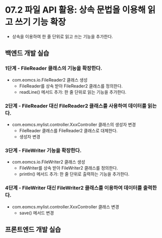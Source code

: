 # 07.2 파일 API 활용: 상속 문법을 이용해 읽고 쓰기 기능 확장

- 상속을 이용하여 한 줄 단위로 읽고 쓰는 기능을 추가한다.

## 백엔드 개발 실습

### 1단계 - FileReader 클래스의 기능을 확장한다.

- com.eomcs.io.FileReader2 클래스 생성
  - FileReader를 상속 받아 FileReader2 클래스를 정의한다.
  - readLine() 메서드 추가: 한 줄 단위로 읽는 기능을 추가한다.

### 2단계 - FileReader 대신 FileReader2 클래스를 사용하여 데이터를 읽는다.

- com.eomcs.mylist.controller.XxxController 클래스의 생성자 변경
  - FileReader 클래스를 FileReader2 클래스로 대체한다.
  - 생성자 변경

### 3단계 - FileWriter 기능을 확장한다.

- com.eomcs.io.FileWriter2 클래스 생성
  - FileWriter를 상속 받아 FileWriter2 클래스를 정의한다.
  - println() 메서드 추가: 한 줄 단위로 출력하는 기능을 추가한다.


### 4단계 - FileWriter 대신 FileWriter2 클래스를 이용하여 데이터를 출력한다.

- com.eomcs.mylist.controller.XxxController 클래스 변경
  - save() 메서드 변경


## 프론트엔드 개발 실습








#
